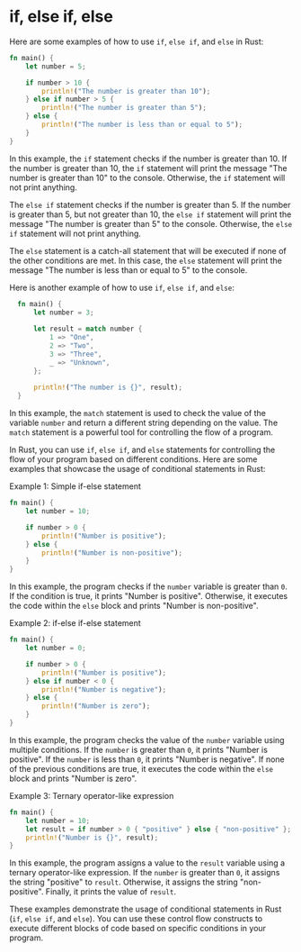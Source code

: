 # if, else if, else

Here are some examples of how to use `if`, `else if`, and `else` in Rust:

```rust
fn main() {
    let number = 5;

    if number > 10 {
        println!("The number is greater than 10");
    } else if number > 5 {
        println!("The number is greater than 5");
    } else {
        println!("The number is less than or equal to 5");
    }
}
```
    

In this example, the `if` statement checks if the number is greater than 10. If the number is greater than 10, the `if` statement will print the message "The number is greater than 10" to the console. Otherwise, the `if` statement will not print anything.

The `else if` statement checks if the number is greater than 5. If the number is greater than 5, but not greater than 10, the `else if` statement will print the message "The number is greater than 5" to the console. Otherwise, the `else if` statement will not print anything.

The `else` statement is a catch-all statement that will be executed if none of the other conditions are met. In this case, the `else` statement will print the message "The number is less than or equal to 5" to the console.

Here is another example of how to use `if`, `else if`, and `else`:

```rust
  fn main() {
      let number = 3;
  
      let result = match number {
          1 => "One",
          2 => "Two",
          3 => "Three",
          _ => "Unknown",
      };
  
      println!("The number is {}", result);
  }
 ```   

In this example, the `match` statement is used to check the value of the variable `number` and return a different string depending on the value. The `match` statement is a powerful tool for controlling the flow of a program.

In Rust, you can use `if`, `else if`, and `else` statements for controlling the flow of your program based on different conditions. Here are some examples that showcase the usage of conditional statements in Rust:

Example 1: Simple if-else statement
```rust
fn main() {
    let number = 10;

    if number > 0 {
        println!("Number is positive");
    } else {
        println!("Number is non-positive");
    }
}
```

In this example, the program checks if the `number` variable is greater than `0`. If the condition is true, it prints "Number is positive". Otherwise, it executes the code within the `else` block and prints "Number is non-positive".

Example 2: if-else if-else statement
```rust
fn main() {
    let number = 0;

    if number > 0 {
        println!("Number is positive");
    } else if number < 0 {
        println!("Number is negative");
    } else {
        println!("Number is zero");
    }
}
```

In this example, the program checks the value of the `number` variable using multiple conditions. If the `number` is greater than `0`, it prints "Number is positive". If the `number` is less than `0`, it prints "Number is negative". If none of the previous conditions are true, it executes the code within the `else` block and prints "Number is zero".

Example 3: Ternary operator-like expression
```rust
fn main() {
    let number = 10;
    let result = if number > 0 { "positive" } else { "non-positive" };
    println!("Number is {}", result);
}
```

In this example, the program assigns a value to the `result` variable using a ternary operator-like expression. If the `number` is greater than `0`, it assigns the string "positive" to `result`. Otherwise, it assigns the string "non-positive". Finally, it prints the value of `result`.

These examples demonstrate the usage of conditional statements in Rust (`if`, `else if`, and `else`). You can use these control flow constructs to execute different blocks of code based on specific conditions in your program.

